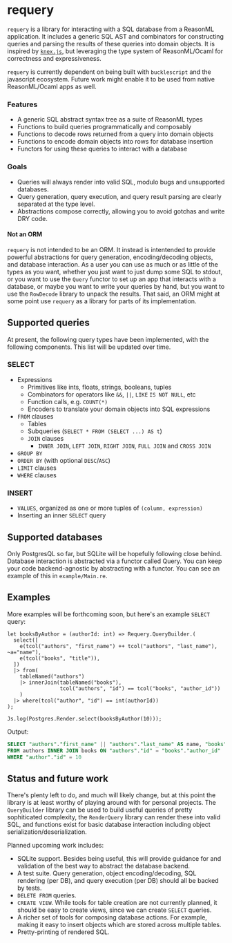 # requery

`requery` is a library for interacting with a SQL database from a ReasonML application. It includes a generic SQL AST and combinators for constructing queries and parsing the results of these queries into domain objects. It is inspired by [`knex.js`](http://knexjs.org/), but leveraging the type system of ReasonML/Ocaml for correctness and expressiveness.

`requery` is currently dependent on being built with `bucklescript` and the javascript ecosystem. Future work might enable it to be used from native ReasonML/Ocaml apps as well.

### Features

* A generic SQL abstract syntax tree as a suite of ReasonML types
* Functions to build queries programmatically and composably
* Functions to decode rows returned from a query into domain objects
* Functions to encode domain objects into rows for database insertion
* Functors for using these queries to interact with a database

### Goals

* Queries will always render into valid SQL, modulo bugs and unsupported databases.
* Query generation, query execution, and query result parsing are clearly separated at the type level.
* Abstractions compose correctly, allowing you to avoid gotchas and write DRY code.

#### Not an ORM

`requery` is not intended to be an ORM. It instead is intentended to provide powerful abstractions for query generation, encoding/decoding objects, and database interaction. As a user you can use as much or as little of the types as you want, whether you just want to just dump some SQL to stdout, or you want to use the `Query` functor to set up an app that interacts with a database, or maybe you want to write your queries by hand, but you want to use the `RowDecode` library to unpack the results. That said, an ORM might at some point use `requery` as a library for parts of its implementation.

## Supported queries

At present, the following query types have been implemented, with the following components. This list will be updated over time.

### SELECT

- Expressions
  - Primitives like ints, floats, strings, booleans, tuples
  - Combinators for operators like `&&`, `||`, `LIKE` `IS NOT NULL`, etc
  - Function calls, e.g. `COUNT(*)`
  - Encoders to translate your domain objects into SQL expressions
- `FROM` clauses
  - Tables
  - Subqueries (`SELECT * FROM (SELECT ...) AS t`)
  - `JOIN` clauses
    - `INNER JOIN`, `LEFT JOIN`, `RIGHT JOIN`, `FULL JOIN` and `CROSS JOIN`
- `GROUP BY`
- `ORDER BY` (with optional `DESC`/`ASC`)
- `LIMIT` clauses
- `WHERE` clauses

### INSERT

- `VALUES`, organized as one or more tuples of `(column, expression)`
- Inserting an inner `SELECT` query

## Supported databases

Only PostgresQL so far, but SQLite will be hopefully following close behind. Database interaction is abstracted via a functor called Query. You can keep your code backend-agnostic by abstracting with a functor. You can see an example of this in `example/Main.re`.

## Examples

More examples will be forthcoming soon, but here's an example `SELECT` query:

```reason
let booksByAuthor = (authorId: int) => Requery.QueryBuilder.(
  select([
    e(tcol("authors", "first_name") ++ tcol("authors", "last_name"), ~a="name"),
    e(tcol("books", "title")),
  ])
  |> from(
    tableNamed("authors")
    |> innerJoin(tableNamed("books"),
                 tcol("authors", "id") == tcol("books", "author_id"))
    )
  |> where(tcol("author", "id") == int(authorId))
);

Js.log(Postgres.Render.select(booksByAuthor(10)));
```

Output:

```sql
SELECT "authors"."first_name" || "authors"."last_name" AS name, "books"."title"
FROM authors INNER JOIN books ON "authors"."id" = "books"."author_id"
WHERE "author"."id" = 10
```

## Status and future work

There's plenty left to do, and much will likely change, but at this point the library is at least worthy of playing around with for personal projects. The `QueryBuilder` library can be used to build useful queries of pretty sophiticated complexity, the `RenderQuery` library can render these into valid SQL, and functions exist for basic database interaction including object serialization/deserialization.

Planned upcoming work includes:

* SQLite support. Besides being useful, this will provide guidance for and validation of the best way to abstract the database backend.
* A test suite. Query generation, object encoding/decoding, SQL rendering (per DB), and query execution (per DB) should all be backed by tests.
* `DELETE FROM` queries.
* `CREATE VIEW`. While tools for table creation are not currently planned, it should be easy to create views, since we can create `SELECT` queries.
* A richer set of tools for composing database actions. For example, making it easy to insert objects which are stored across multiple tables.
* Pretty-printing of rendered SQL.
